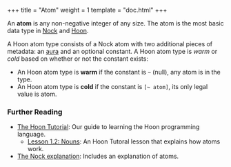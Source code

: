 +++
title = "Atom"
weight = 1
template = "doc.html"
+++

An **atom** is any non-negative integer of any size. The atom is the most basic data type in [Nock](../nock) and [Hoon](../hoon).

A Hoon atom type consists of a Nock atom with two additional pieces of metadata: an [aura](../aura) and an optional constant. A Hoon atom type is _warm_ or _cold_ based on whether or not the constant exists:
* An Hoon atom type is **warm** if the constant is `~` (null), any atom is in the type.
* An Hoon atom type is **cold** if the constant is `[~ atom]`, its only legal value is atom.

### Further Reading

- [The Hoon Tutorial](@/docs/tutorials/hoon.md): Our guide to learning the Hoon programming language.
  - [Lesson 1.2: Nouns](@/docs/tutorials/hoon/nouns.md): An Hoon Tutoral lesson that explains how atoms work.
- [The Nock explanation](@/docs/tutorials/nock.md): Includes an explanation of atoms.
